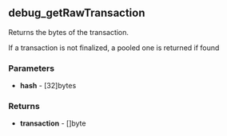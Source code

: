 ## debug_getRawTransaction
Returns the bytes of the transaction.

If a transaction is not finalized, a pooled one is returned if found

### Parameters
- **hash** - [32]bytes

### Returns
- **transaction** - []byte